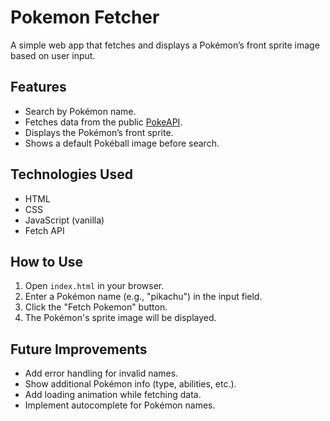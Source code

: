 # Pokemon Fetcher

A simple web app that fetches and displays a Pokémon’s front sprite image based on user input.

## Features
- Search by Pokémon name.
- Fetches data from the public [PokeAPI](https://pokeapi.co/).
- Displays the Pokémon’s front sprite.
- Shows a default Pokéball image before search.

## Technologies Used
- HTML
- CSS
- JavaScript (vanilla)
- Fetch API

## How to Use
1. Open `index.html` in your browser.
2. Enter a Pokémon name (e.g., "pikachu") in the input field.
3. Click the "Fetch Pokemon" button.
4. The Pokémon's sprite image will be displayed.

## Future Improvements
- Add error handling for invalid names.
- Show additional Pokémon info (type, abilities, etc.).
- Add loading animation while fetching data.
- Implement autocomplete for Pokémon names.